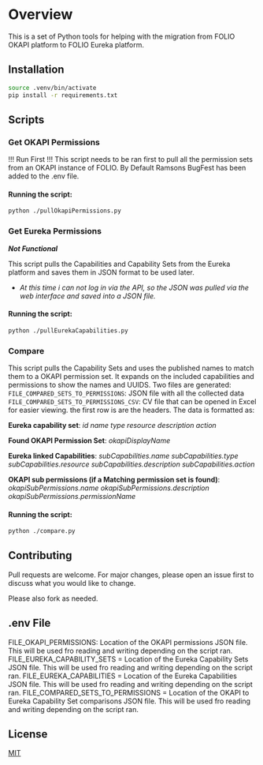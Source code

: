 # Overview

This is a set of Python tools for helping with the migration from FOLIO OKAPI platform to FOLIO Eureka platform.

## Installation

```bash
source .venv/bin/activate
pip install -r requirements.txt
```

## Scripts
### Get OKAPI Permissions
 !!! Run First !!!
 This script needs to be ran first to pull all the permission sets from an OKAPI instance of FOLIO. By Default Ramsons BugFest has been added to the .env file.

#### Running the script:

```bash
python ./pullOkapiPermissions.py
```

### Get Eureka Permissions
**_Not Functional_**

This script pulls the Capabilities and Capability Sets from the Eureka platform and saves them in JSON format to be used later.

- _At this time i can not log in via the API, so the JSON was pulled via the web interface and saved into a JSON file._

#### Running the script:

```bash
python ./pullEurekaCapabilities.py
```
### Compare

This script pulls the Capability Sets and uses the published names to match them to a OKAPI permission set. It expands on the included capabilities and permissions to show the names and UUIDS.  Two files are generated:
`FILE_COMPARED_SETS_TO_PERMISSIONS`: JSON file with all the collected data
`FILE_COMPARED_SETS_TO_PERMISSIONS_CSV`: CV file that can be opened in Excel for easier viewing. the first row is are the headers. The data is formatted as:

**Eureka capability set**: _id	name	type	resource	description	action_

**Found OKAPI Permission Set**: _okapiDisplayName_

**Eureka linked Capabilities**: _subCapabilities.name	subCapabilities.type	subCapabilities.resource	subCapabilities.description	subCapabilities.action_

**OKAPI sub permissions (if a Matching permission set is found)**: _okapiSubPermissions.name	okapiSubPermissions.description	okapiSubPermissions.permissionName_

#### Running the script:

```bash
python ./compare.py
```

## Contributing

Pull requests are welcome. For major changes, please open an issue first
to discuss what you would like to change.

Please also fork as needed.

## .env File
FILE_OKAPI_PERMISSIONS: Location of the OKAPI permissions JSON file. This will be used fro reading and writing depending on the script ran.
FILE_EUREKA_CAPABILITY_SETS = Location of the Eureka Capability Sets JSON file. This will be used fro reading and writing depending on the script ran.
FILE_EUREKA_CAPABILITIES = Location of the Eureka Capabilities JSON file. This will be used fro reading and writing depending on the script ran.
FILE_COMPARED_SETS_TO_PERMISSIONS = Location of the OKAPI to Eureka Capability Set comparisons JSON file. This will be used fro reading and writing depending on the script ran.

## License

[MIT](https://choosealicense.com/licenses/mit/)